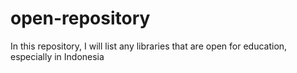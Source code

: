 # open-repository
In this repository, I will list any libraries that are open for education, especially in Indonesia
